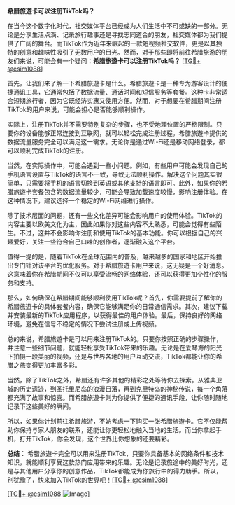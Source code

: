 **希腊旅遊卡可以注册TikTok吗？**

在当今这个数字化时代，社交媒体平台已经成为人们生活中不可或缺的一部分。无论是分享生活点滴、记录旅行趣事还是寻找志同道合的朋友，社交媒体都为我们提供了广阔的舞台。而TikTok作为近年来崛起的一款短视频社交软件，更是以其独特的创意和趣味性吸引了无数用户的目光。然而，对于那些即将前往希腊旅游的朋友们来说，可能会有一个疑问：**希腊旅遊卡可以注册TikTok吗？** [[TG💪+ @esim1088](https://t.me/s/esim1088)]

首先，让我们来了解一下希腊旅遊卡是什么。希腊旅遊卡是一种专为游客设计的便捷通讯工具，它通常包括了数据流量、通话时间和短信服务等套餐。这种卡非常适合短期旅行者，因为它既经济实惠又使用方便。然而，对于想要在希腊期间注册TikTok的用户来说，可能会担心是否能够顺利操作。

实际上，注册TikTok并不需要特别复杂的步骤，也不受地理位置的严格限制。只要你的设备能够正常连接到互联网，就可以轻松完成注册过程。希腊旅遊卡提供的数据流量服务完全可以满足这一需求。无论你是通过Wi-Fi还是移动网络登录，都可以顺利完成TikTok的注册。

当然，在实际操作中，可能会遇到一些小问题。例如，有些用户可能会发现自己的手机语言设置与TikTok的语言不一致，导致无法顺利操作。解决这个问题其实很简单，只需要将手机的语言切换到英语或其他支持的语言即可。此外，如果你的希腊旅遊卡套餐包含的数据流量较少，可能会导致加载速度较慢，影响注册体验。在这种情况下，建议选择一个稳定的Wi-Fi网络进行操作。

除了技术层面的问题，还有一些文化差异可能会影响用户的使用体验。TikTok的内容主要以欧美文化为主，因此如果你对这些内容不太熟悉，可能会觉得有些陌生。不过，这并不会影响你注册和使用TikTok的基本功能。你可以根据自己的兴趣爱好，关注一些符合自己口味的创作者，逐渐融入这个平台。

值得一提的是，随着TikTok在全球范围内的普及，越来越多的国家和地区开始推出专门针对该平台的优化服务。对于希腊旅遊卡用户来说，这无疑是一个好消息。这意味着你在希腊期间不仅可以享受流畅的网络体验，还可以获得更加个性化的服务和支持。

那么，如何确保在希腊期间能够顺利使用TikTok呢？首先，你需要提前了解你的希腊旅遊卡的具体套餐内容，确保它能够满足你的日常通信需求。其次，建议下载并安装最新的TikTok应用程序，以获得最佳的用户体验。最后，保持良好的网络环境，避免在信号不稳定的情况下尝试注册或上传视频。

总的来说，希腊旅遊卡是可以用来注册TikTok的。只要你按照正确的步骤操作，并注意一些细节问题，就能轻松享受TikTok带来的乐趣。无论是在爱琴海的阳光下拍摄一段美丽的视频，还是与世界各地的用户互动交流，TikTok都能让你的希腊之旅变得更加丰富多彩。

当然，除了TikTok之外，希腊还有许多其他的精彩之处等待你去探索。从雅典卫城的历史遗迹，到圣托里尼岛的浪漫日落，再到克里特岛的神秘传说，每一个角落都充满了故事和惊喜。而希腊旅遊卡则为你提供了便捷的通讯手段，让你随时随地记录下这些美好的瞬间。

所以，如果你计划前往希腊旅游，不妨考虑一下购买一张希腊旅遊卡。它不仅能帮助你保持与家人朋友的联系，还能让你更轻松地融入当地的生活。而当你拿起手机，打开TikTok，你会发现，这个世界比你想象的还要精彩。

**总结：** 希腊旅遊卡完全可以用来注册TikTok，只要你具备基本的网络条件和技术知识，就能顺利享受这款热门应用带来的乐趣。无论是记录旅途中的美好时光，还是与其他用户分享你的创意作品，TikTok都能成为你旅行中的得力助手。所以，别犹豫了，快来加入TikTok的世界吧！[[TG💪+ @esim1088](https://t.me/s/esim1088)]

[[TG💪+ @esim1088](https://t.me/s/esim1088) ![Image](https://i.postimg.cc/4NQfJmqS/Snipaste-2025-05-13-00-14-12.png)]
